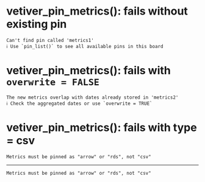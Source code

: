 # vetiver_pin_metrics(): fails without existing pin

    Can't find pin called 'metrics1'
    ℹ Use `pin_list()` to see all available pins in this board

# vetiver_pin_metrics(): fails with `overwrite = FALSE`

    The new metrics overlap with dates already stored in 'metrics2'
    ℹ Check the aggregated dates or use `overwrite = TRUE`

# vetiver_pin_metrics(): fails with type = csv

    Metrics must be pinned as "arrow" or "rds", not "csv"

---

    Metrics must be pinned as "arrow" or "rds", not "csv"

